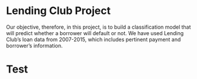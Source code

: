 # Lending Club Project
Our objective, therefore, in this project, is to build a classification model that will predict whether a borrower will default or not. We have used Lending Club’s loan data from 2007-2015, which includes pertinent payment and borrower’s information.

# Test
